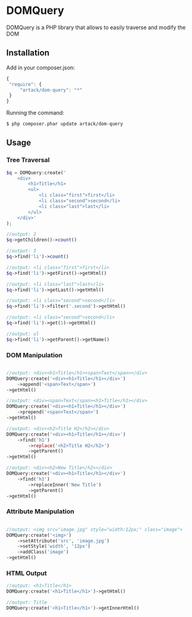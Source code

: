 DOMQuery
========

DOMQuery is a PHP library that allows to easily traverse and modify the DOM

Installation
------------

Add in your composer.json:

```js
{
 "require": {
     "artack/dom-query": "*"
 }
}
```

Running the command:

``` bash
$ php composer.phar update artack/dom-query
```

Usage
-------
### Tree Traversal
``` php
$q = DOMQuery:create('
    <div>
        <h1>Title</h1>
        <ul>
            <li class="first">first</li>
            <li class="second">second</li>
            <li class="last">last</li>
        </ul>
    </div>'
);

//output: 2
$q->getChildren()->count()

//output: 3
$q->find('li')->count() 

//output: <li class="first">first</li>
$q->find('li')->getFirst()->getHtml()

//output: <li class="last">last</li>
$q->find('li')->getLast()->getHtml()

//output: <li class="second">second</li>
$q->find('li')->filter('.second')->getHtml()

//output: <li class="second">second</li>
$q->find('li')->get(1)->getHtml()

//output: ul
$q->find('li')->getParent()->getName()
```

### DOM Manipulation
``` php

//output: <div><h1>Title</h1><span>Text</span></div>
DOMQuery:create('<div><h1>Title</h1></div>')
    ->append('<span>Text</span>')
->getHtml()

//output: <div><span>Text</span><h1>Title</h1></div>
DOMQuery:create('<div><h1>Title</h1></div>')
    ->prepend('<span>Text</span>')
->getHtml()

//output: <div><h2>Title H2</h2></div>
DOMQuery:create('<div><h1>Title</h1></div>')
    ->find('h1')
        ->replace('<h2>Title H2</h2>')
        ->getParent()
->getHtml()

//output: <div><h2>New Title</h2></div>
DOMQuery:create('<div><h1>Title</h1></div>')
    ->find('h1')
        ->replaceInner('New Title')
        ->getParent()
->getHtml()

```
### Attribute Manipulation
``` php

//output: <img src="image.jpg" style="width:12px;" class="image">
DOMQuery:create('<img>')
    ->setAttribute('src', 'image.jpg')
    ->setStyle('width', '12px')
    ->addClass('image')
->getHtml()
```

### HTML Output
``` php
//output: <h1>Title</h1>
DOMQuery:create('<h1>Title</h1>')->getHtml()

//output: Title
DOMQuery:create('<h1>Title</h1>')->getInnerHtml()
```